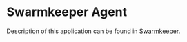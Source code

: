 # Swarmkeeper Agent
Description of this application can be found in [Swarmkeeper](https://github.com/amanitka/swarmkeeper).